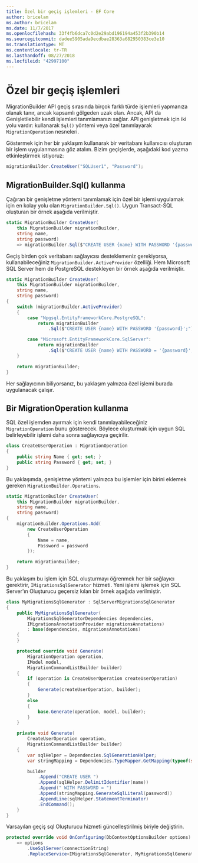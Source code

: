 ```yaml
---
title: Özel bir geçiş işlemleri - EF Core
author: bricelam
ms.author: bricelam
ms.date: 11/7/2017
ms.openlocfilehash: 33f4fb6dca7c0d2e29abd196194a453f2b390b14
ms.sourcegitcommit: dadee5905ada9ecdbae28363a682950383ce3e10
ms.translationtype: MT
ms.contentlocale: tr-TR
ms.lasthandoff: 08/27/2018
ms.locfileid: "42997100"
---
```

<a name="custom-migrations-operations"></a>Özel bir geçiş işlemleri
============================
MigrationBuilder API geçiş sırasında birçok farklı türde işlemleri yapmanıza olanak tanır, ancak kapsamlı gölgeden uzak olan. Ancak, API da Genişletilebilir kendi işlemleri tanımlamanızı sağlar. API genişletmek için iki yolu vardır: kullanarak `Sql()` yöntemi veya özel tanımlayarak `MigrationOperation` nesneleri.

Göstermek için her bir yaklaşım kullanarak bir veritabanı kullanıcısı oluşturan bir işlem uygulanmasına göz atalım. Bizim geçişlerde, aşağıdaki kod yazma etkinleştirmek istiyoruz:

``` csharp
migrationBuilder.CreateUser("SQLUser1", "Password");
```

<a name="using-migrationbuildersql"></a>MigrationBuilder.Sql() kullanma
----------------------------
Çağıran bir genişletme yöntemi tanımlamak için özel bir işlemi uygulamak için en kolay yolu olan `MigrationBuilder.Sql()`.
Uygun Transact-SQL oluşturan bir örnek aşağıda verilmiştir.

``` csharp
static MigrationBuilder CreateUser(
    this MigrationBuilder migrationBuilder,
    string name,
    string password)
    => migrationBuilder.Sql($"CREATE USER {name} WITH PASSWORD '{password}';");
```

Geçiş birden çok veritabanı sağlayıcısı desteklemeniz gerekiyorsa, kullanabileceğiniz `MigrationBuilder.ActiveProvider` özelliği. Hem Microsoft SQL Server hem de PostgreSQL destekleyen bir örnek aşağıda verilmiştir.

``` csharp
static MigrationBuilder CreateUser(
    this MigrationBuilder migrationBuilder,
    string name,
    string password)
{
    switch (migrationBuilder.ActiveProvider)
    {
        case "Npgsql.EntityFrameworkCore.PostgreSQL":
            return migrationBuilder
                .Sql($"CREATE USER {name} WITH PASSWORD '{password}';");

        case "Microsoft.EntityFrameworkCore.SqlServer":
            return migrationBuilder
                .Sql($"CREATE USER {name} WITH PASSWORD = '{password}';");
    }

    return migrationBuilder;
}
```

Her sağlayıcının biliyorsanız, bu yaklaşım yalnızca özel işlemi burada uygulanacak çalışır.

<a name="using-a-migrationoperation"></a>Bir MigrationOperation kullanma
---------------------------
SQL özel işlemden ayırmak için kendi tanımlayabileceğiniz `MigrationOperation` bunu gösterecek. Böylece oluşturmak için uygun SQL belirleyebilir işlemi daha sonra sağlayıcıya geçirilir.

``` csharp
class CreateUserOperation : MigrationOperation
{
    public string Name { get; set; }
    public string Password { get; set; }
}
```

Bu yaklaşımda, genişletme yöntemi yalnızca bu işlemler için birini eklemek gereken `MigrationBuilder.Operations`.

``` csharp
static MigrationBuilder CreateUser(
    this MigrationBuilder migrationBuilder,
    string name,
    string password)
{
    migrationBuilder.Operations.Add(
        new CreateUserOperation
        {
            Name = name,
            Password = password
        });

    return migrationBuilder;
}
```

Bu yaklaşım bu işlem için SQL oluşturmayı öğrenmek her bir sağlayıcı gerektirir, `IMigrationsSqlGenerator` hizmeti. Yeni işlemi işlemek için SQL Server'ın Oluşturucu geçersiz kılan bir örnek aşağıda verilmiştir.

``` csharp
class MyMigrationsSqlGenerator : SqlServerMigrationsSqlGenerator
{
    public MyMigrationsSqlGenerator(
        MigrationsSqlGeneratorDependencies dependencies,
        IMigrationsAnnotationProvider migrationsAnnotations)
        : base(dependencies, migrationsAnnotations)
    {
    }

    protected override void Generate(
        MigrationOperation operation,
        IModel model,
        MigrationCommandListBuilder builder)
    {
        if (operation is CreateUserOperation createUserOperation)
        {
            Generate(createUserOperation, builder);
        }
        else
        {
            base.Generate(operation, model, builder);
        }
    }

    private void Generate(
        CreateUserOperation operation,
        MigrationCommandListBuilder builder)
    {
        var sqlHelper = Dependencies.SqlGenerationHelper;
        var stringMapping = Dependencies.TypeMapper.GetMapping(typeof(string));

        builder
            .Append("CREATE USER ")
            .Append(sqlHelper.DelimitIdentifier(name))
            .Append(" WITH PASSWORD = ")
            .Append(stringMapping.GenerateSqlLiteral(password))
            .AppendLine(sqlHelper.StatementTerminator)
            .EndCommand();
    }
}
```

Varsayılan geçiş sql Oluşturucu hizmeti güncelleştirilmiş biriyle değiştirin.

``` csharp
protected override void OnConfiguring(DbContextOptionsBuilder options)
    => options
        .UseSqlServer(connectionString)
        .ReplaceService<IMigrationsSqlGenerator, MyMigrationsSqlGenerator>();
```
